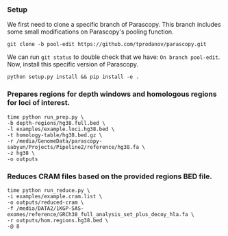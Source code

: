 ### Setup
We first need to clone a specific branch of Parascopy. This branch includes some small modifications on Parascopy's pooling function.

```
git clone -b pool-edit https://github.com/tprodanov/parascopy.git
```

We can run `git status` to double check that we have: `On branch pool-edit`. Now, install this specific version of Parascopy. 

```
python setup.py install && pip install -e .
```

### Prepares regions for depth windows and homologous regions for loci of interest.

```
time python run_prep.py \
-b depth-regions/hg38.full.bed \
-l examples/example.loci.hg38.bed \
-t homology-table/hg38.bed.gz \
-r /media/GenomeData/parascopy-sabyun/Projects/Pipeline2/reference/hg38.fa \
-z hg38 \
-o outputs
```

### Reduces CRAM files based on the provided regions BED file. 

```
time python run_reduce.py \
-i examples/example.cram.list \
-o outputs/reduced-cram \
-f /media/DATA2/1KGP-SAS-exomes/reference/GRCh38_full_analysis_set_plus_decoy_hla.fa \
-r outputs/hom.regions.hg38.bed \
-@ 8
```

